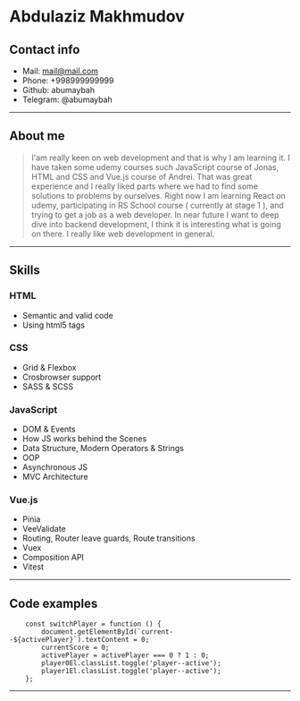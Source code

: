 # Abdulaziz Makhmudov

## Contact info

-   Mail: mail@mail.com
-   Phone: +998999999999
-   Github: abumaybah
-   Telegram: @abumaybah

---

## About me

> I'am really keen on web development and that is why I am learning it. I have taken some udemy courses such JavaScript course of Jonas, HTML and CSS and Vue.js course of Andrei. That was great experience and I really liked parts where we had to find some solutions to problems by ourselves. Right now I am learning React on udemy, participating in RS School course ( currently at stage 1 ), and trying to get a job as a web developer. In near future I want to deep dive into backend development, I think it is interesting what is going on there. I really like web development in general.

---

## Skills

### HTML

-   Semantic and valid code
-   Using html5 tags

### CSS

-   Grid & Flexbox
-   Crosbrowser support
-   SASS & SCSS

### JavaScript

-   DOM & Events
-   How JS works behind the Scenes
-   Data Structure, Modern Operators & Strings
-   OOP
-   Asynchronous JS
-   MVC Architecture

### Vue.js

-   Pinia
-   VeeValidate
-   Routing, Router leave guards, Route transitions
-   Vuex
-   Composition API
-   Vitest

---

## Code examples

```
    const switchPlayer = function () {
        document.getElementById(`current--${activePlayer}`).textContent = 0;
        currentScore = 0;
        activePlayer = activePlayer === 0 ? 1 : 0;
        player0El.classList.toggle('player--active');
        player1El.classList.toggle('player--active');
    };
```

---
